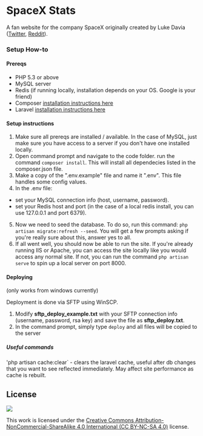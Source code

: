 # SpaceX Stats
A fan website for the company SpaceX originally created by Luke Davia ([Twitter](https://twitter.com/lukealization), [Reddit](https://reddit.com/u/EchoLogic)).

### Setup How-to
#### Prereqs
- PHP 5.3 or above
- MySQL server
- Redis (if running locally, installation depends on your OS. Google is your friend)
- Composer [installation instructions here](https://getcomposer.org/doc/00-intro.md)
- Laravel [installation instructions here](https://laravel.com/docs/5.3/installation)

#### Setup instructions
1. Make sure all prereqs are installed / available. In the case of MySQL, just make sure you have access to a server if you don't have one installed locally.
2. Open command prompt and navigate to the code folder. run the command `composer install`. This will install all dependecies listed in the composer.json file.
3. Make a copy of the ".env.example" file and name it ".env". This file handles some config values.
4. In the .env file:
  * set your MySQL connection info (host, username, password). 
  * set your Redis host and port (in the case of a local redis install, you can use 127.0.0.1 and port 6379).
5. Now we need to seed the database. To do so, run this command: `php artisan migrate:refresh --seed`. You will get a few prompts asking if you're really sure about this, answer yes to all.
6. If all went well, you should now be able to run the site. If you're already running IIS or Apache, you can access the site locally like you would access any normal site. If not, you can run the command `php artisan serve` to spin up a local server on port 8000.

#### Deploying
(only works from windows currently)

Deployment is done via SFTP using WinSCP.

1. Modify **sftp_deploy_example.txt** with your SFTP connection info (username, password, rsa key) and save the file as **sftp_deploy.txt**.
2. In the command prompt, simply type `deploy` and all files will be copied to the server


##### Useful commands
'php artisan cache:clear` - clears the laravel cache, useful after db changes that you want to see reflected immediately. May affect site performance as cache is rebuilt.

## License
<img src="https://licensebuttons.net/l/by-nc-sa/3.0/88x31.png" />

This work is licensed under the [Creative Commons Attribution-NonCommercial-ShareAlike 4.0 International (CC BY-NC-SA 4.0)](http://creativecommons.org/licenses/by-nc-sa/4.0/) license.